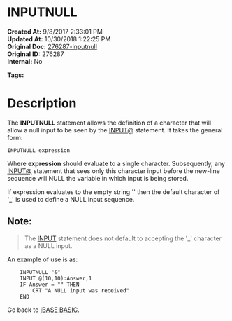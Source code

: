 # INPUTNULL

**Created At:** 9/8/2017 2:33:01 PM  
**Updated At:** 10/30/2018 1:22:25 PM  
**Original Doc:** [276287-inputnull](https://docs.jbase.com/36868-jbase-basic/276287-inputnull)  
**Original ID:** 276287  
**Internal:** No  

**Tags:**
<badge text='keyboard input' vertical='middle' />

# Description

The **INPUTNULL** statement allows the definition of a character that will allow a null input to be seen by the [INPUT@](./../input) statement. It takes the general form:

```
INPUTNULL expression
```

Where **expression** should evaluate to a single character. Subsequently, any [INPUT@](./../input) statement that sees only this character input before the new-line sequence will NULL the variable in which input is being stored.

If expression evaluates to the empty string '' then the default character of '\_' is used to define a NULL input sequence.



## Note: 


> The [INPUT](./../input) statement does not default to accepting the '\_' character as a NULL input.


An example of use is as:

```
    INPUTNULL "&"
    INPUT @(10,10):Answer,1
    IF Answer = "" THEN
        CRT "A NULL input was received"
    END
```



Go back to [jBASE BASIC](./../jbase-basic-programmers-reference-guide).

